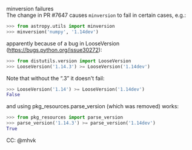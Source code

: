 minversion failures  
The change in PR #7647 causes `minversion` to fail in certain cases, e.g.:  
```python
>>> from astropy.utils import minversion
>>> minversion('numpy', '1.14dev')
```

apparently because of a bug in LooseVersion (https://bugs.python.org/issue30272):

```python
>>> from distutils.version import LooseVersion
>>> LooseVersion('1.14.3') >= LooseVersion('1.14dev')
```

Note that without the “.3” it doesn't fail:

```python
>>> LooseVersion('1.14') >= LooseVersion('1.14dev')
False
```

and using pkg_resources.parse_version (which was removed) works:

```python
>>> from pkg_resources import parse_version
>>> parse_version('1.14.3') >= parse_version('1.14dev')
True
```

CC: @mhvk
